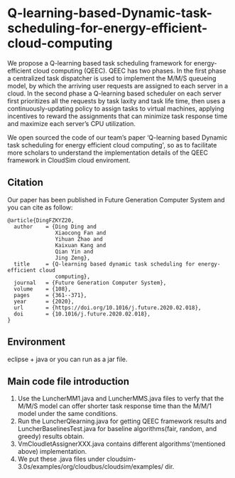 # Q-learning-based-Dynamic-task-scheduling-for-energy-efficient-cloud-computing
We propose a Q-learning based task scheduling framework for energy-efficient cloud computing (QEEC).
QEEC has two phases. In the first phase a centralized task dispatcher is used to implement the M/M/S queueing model, by which the arriving user requests are assigned to each server in a cloud. In the second phase a Q-learning based scheduler on each server first prioritizes all the requests by task laxity and task life time, then uses a continuously-updating policy to assign tasks to virtual machines, applying incentives to reward the assignments that can minimize task response time and maximize each server’s CPU utilization. 

We open sourced the code of our team’s paper ‘Q-learning based Dynamic task scheduling for energy efficient cloud computing', so as to facilitate more scholars to understand the implementation details of the QEEC framework in CloudSim cloud enviroment. 

## Citation 
Our paper has been published in Future Generation Computer System and you can cite as follow:
```
@article{DingFZKYZ20,
  author    = {Ding Ding and
               Xiaocong Fan and
               Yihuan Zhao and
               Kaixuan Kang and
               Qian Yin and
               Jing Zeng},
  title     = {Q-learning based dynamic task scheduling for energy-efficient cloud
               computing},
  journal   = {Future Generation Computer System},
  volume    = {108},
  pages     = {361--371},
  year      = {2020},
  url       = {https://doi.org/10.1016/j.future.2020.02.018},
  doi       = {10.1016/j.future.2020.02.018},
}
```
## Environment
 eclipse + java or you can run as a jar file.

## Main code file introduction
1. Use the LuncherMM1.java and LuncherMMS.java files to verfy that the M/M/S model can offer shorter task response time than the M/M/1 model under the same conditions.
2. Run the LuncherQlearning.java for getting QEEC framework results and LuncherBaselinesTest.java for baseline algorithms(fair, random, and greedy) results obtain.
3. VmCloudletAssignerXXX.java contains different algorithms'(mentioned above) implementation.
4. We put these .java files under cloudsim-3.0s/examples/org/cloudbus/cloudsim/examples/ dir.

